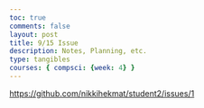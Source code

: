 ```yaml
---
toc: true
comments: false
layout: post
title: 9/15 Issue
description: Notes, Planning, etc.
type: tangibles
courses: { compsci: {week: 4} }
---
```


https://github.com/nikkihekmat/student2/issues/1
